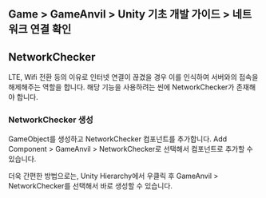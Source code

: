 ## Game > GameAnvil > Unity 기초 개발 가이드 > 네트워크 연결 확인

## NetworkChecker

LTE, Wifi 전환 등의 이유로 인터넷 연결이 끊겼을 경우 이를 인식하여 서버와의 접속을 해제해주는 역할을 합니다.
해당 기능을 사용하려는 씬에 NetworkChecker가 존재해야 합니다.

### NetworkChecker 생성

GameObject를 생성하고 NetworkChecker 컴포넌트를 추가합니다.
Add Component > GameAnvil > NetworkChecker로 선택해서 컴포넌트로 추가할 수 있습니다.

더욱 간편한 방법으로는, Unity Hierarchy에서 우클릭 후 GameAnvil > NetworkChecker를 선택해서 바로 생성할 수 있습니다.
